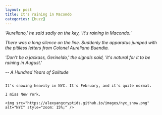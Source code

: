 ```yaml
---
layout: post
title: It's raining in Macondo
categories: [buzz]
---
```




*'Aureliano,' he said sadly on the key, 'it's raining in Macondo.'*

*There was a long silence on the line. Suddenly the apparatus jumped with the pitiless letters from Colonel Aureliano Buendia.* 

*'Don't be a jackass, Gerineldo,' the signals said, 'it's natural for it to be raining in August.'*

-- *A Hundred Years of Solitude*

~~~~

It's snowing heavily in NYC. It's February, and it's quite normal. 

I miss New York. 

<img src="https://alexyangcryptids.github.io/images/nyc_snow.png" alt="NYC" style="zoom: 15%;" />

